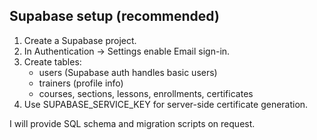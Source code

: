 ## Supabase setup (recommended)

1. Create a Supabase project.
2. In Authentication -> Settings enable Email sign-in.
3. Create tables:
   - users (Supabase auth handles basic users)
   - trainers (profile info)
   - courses, sections, lessons, enrollments, certificates
4. Use SUPABASE_SERVICE_KEY for server-side certificate generation.

I will provide SQL schema and migration scripts on request.
